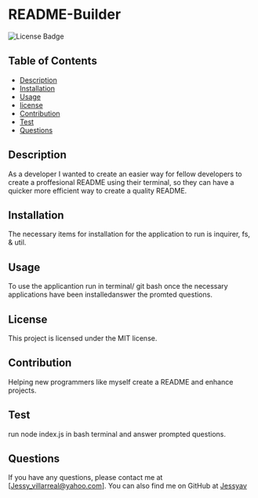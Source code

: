 
# README-Builder
![License Badge](https://img.shields.io/badge/license-MIT-blue)

## Table of Contents
- [Description](#description)
- [Installation](#installation)
- [Usage](#usage)
- [license](#license)
- [Contribution](#contribution)
- [Test](#test)
- [Questions](#questions)

## Description 
As a developer I wanted to create an easier way for fellow developers to create a proffesional README using their terminal, so they can have a quicker more efficient way to create a quality README.

## Installation
The necessary items for installation for the application to run is inquirer, fs, & util.

## Usage
To use the applicantion run in terminal/ git bash once the necessary applications have been installedanswer the promted questions.

## License
This project is licensed under the MIT license.

## Contribution
Helping new programmers like myself create a README and enhance projects.

## Test
run node index.js in bash terminal and answer prompted questions.

## Questions
If you have any questions, please contact me at [Jessy_villarreal@yahoo.com]. You can also find me on GitHub at [Jessyav](https://github.com/Jessyav)

